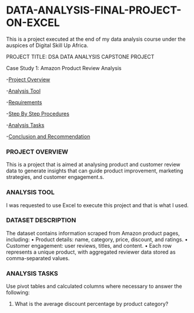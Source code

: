 # DATA-ANALYSIS-FINAL-PROJECT-ON-EXCEL

This is a project executed at the end of my data analysis course under the auspices of Digital Skill Up Africa.

PROJECT TITLE: DSA DATA ANALYSIS CAPSTONE PROJECT 

Case Study 1: Amazon Product Review Analysis 

-[Project Overview](#project-overview)

-[Analysis Tool](#analysis-tool)

-[Requirements](requirements)

-[Step By Step Procedures](step-by-step-procedure)

-[Analysis Tasks](analysis-task)

-[Conclusion and Recommendation](conclusion-and-recommendation)

### PROJECT OVERVIEW

This is a project that is aimed at analysing product and customer review data to generate insights that can guide product improvement, marketing strategies, and customer engagement.s.

### ANALYSIS TOOL
I was requested to use Excel to execute this project and that is what I used.

### DATASET DESCRIPTION
The dataset contains information scraped from Amazon product pages, including: 
•  Product details: name, category, price, discount, and ratings. 
•  Customer engagement: user reviews, titles, and content.
•  Each row represents a unique product, with aggregated reviewer data stored as comma-separated values. 

### ANALYSIS TASKS        

Use pivot tables and calculated columns where necessary to answer the following: 

1. What is the average discount percentage by product category? 

